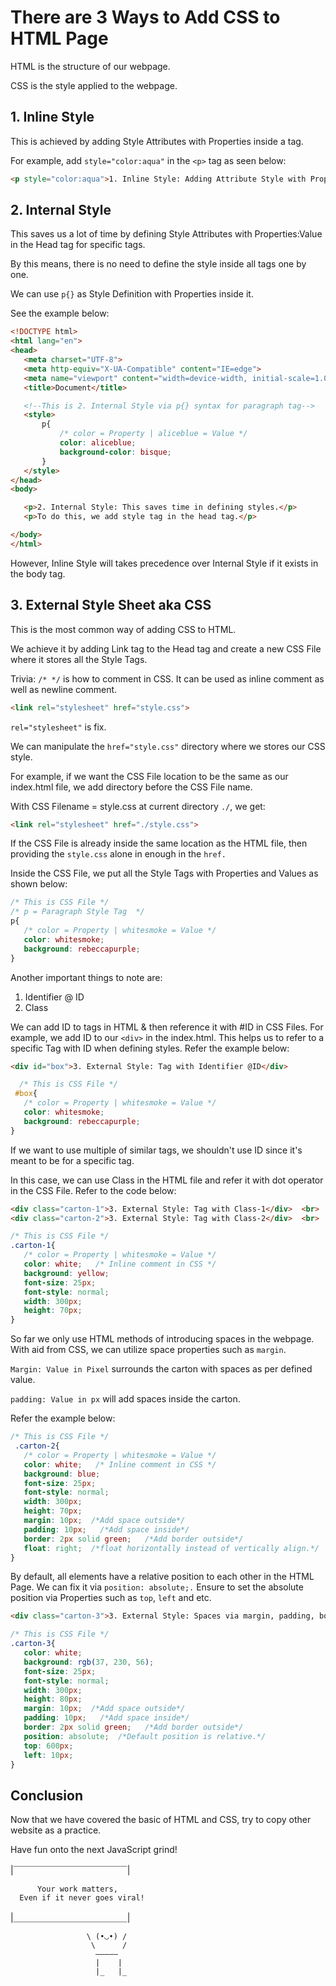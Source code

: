 # There are 3 Ways to Add CSS to HTML Page

HTML is the structure of our webpage.

CSS is the style applied to the webpage.

## 1. Inline Style

 This is achieved by adding Style Attributes with Properties inside a tag.

 For example, add `style="color:aqua"` in the `<p>` tag as seen below:

 ```html
 <p style="color:aqua">1. Inline Style: Adding Attribute Style with Properties.</p>
 ```

## 2. Internal Style

 This saves us a lot of time by defining Style Attributes with Properties:Value in the Head tag for specific tags.

 By this means, there is no need to define the style inside all tags one by one.

 We can use `p{}` as Style Definition with Properties inside it.

 See the example below:

 ```html
 <!DOCTYPE html>
 <html lang="en">
 <head>
    <meta charset="UTF-8">
    <meta http-equiv="X-UA-Compatible" content="IE=edge">
    <meta name="viewport" content="width=device-width, initial-scale=1.0">
    <title>Document</title>

    <!--This is 2. Internal Style via p{} syntax for paragraph tag-->
    <style>
        p{
            /* color = Property | aliceblue = Value */
            color: aliceblue;
            background-color: bisque;
        }
    </style>
 </head>
 <body>

    <p>2. Internal Style: This saves time in defining styles.</p>
    <p>To do this, we add style tag in the head tag.</p>

 </body>
 </html>
 ```

 However, Inline Style will takes precedence over Internal Style if it exists in the body tag.

## 3. External Style Sheet aka CSS

 This is the most common way of adding CSS to HTML.

 We achieve it by adding Link tag to the Head tag and create a new CSS File where it stores all the Style Tags.

 Trivia: `/* */` is how to comment in CSS. It can be used as inline comment as well as newline comment.

 ```html
 <link rel="stylesheet" href="style.css">
 ```

 `rel="stylesheet"` is fix.

 We can manipulate the `href="style.css"` directory where we stores our CSS style.

 For example, if we want the CSS File location to be the same as our index.html file, we add directory before the CSS File name.

 With CSS Filename = style.css at current directory `./`, we get:

 ```html
 <link rel="stylesheet" href="./style.css">
 ```

 If the CSS File is already inside the same location as the HTML file, then providing the `style.css` alone in enough in the `href.`

 Inside the CSS File, we put all the Style Tags with Properties and Values as shown below:

 ```css
 /* This is CSS File */
 /* p = Paragraph Style Tag  */
 p{
    /* color = Property | whitesmoke = Value */
    color: whitesmoke;
    background: rebeccapurple;
 }
 ```

 Another important things to note are:

 1. Identifier @ ID
 2. Class

 We can add ID to tags in HTML & then reference it with #ID in CSS Files. For example, we add ID to our `<div>` in the index.html. This helps us to refer to a specific Tag with ID when defining styles. Refer the example below:

 ```html
 <div id="box">3. External Style: Tag with Identifier @ID</div>
 ```

 ```css
   /* This is CSS File */
  #box{
    /* color = Property | whitesmoke = Value */
    color: whitesmoke;
    background: rebeccapurple;
 }
 ```

 If we want to use multiple of similar tags, we shouldn't use ID since it's meant to be for a specific tag.

 In this case, we can use Class in the HTML file and refer it with dot operator in the CSS File. Refer to the code below:

 ```html
 <div class="carton-1">3. External Style: Tag with Class-1</div>  <br>
 <div class="carton-2">3. External Style: Tag with Class-2</div>  <br>
 ```

 ```css
 /* This is CSS File */
 .carton-1{
    /* color = Property | whitesmoke = Value */
    color: white;   /* Inline comment in CSS */
    background: yellow;
    font-size: 25px;
    font-style: normal;
    width: 300px;
    height: 70px;
 }
 ```

 So far we only use HTML methods of introducing spaces in the webpage. With aid from CSS, we can utilize space properties such as `margin`.
 
 `Margin: Value in Pixel` surrounds the carton with spaces as per defined value.

 `padding: Value in px` will add spaces inside the carton.
 
 Refer the example below:

 ```css
 /* This is CSS File */
  .carton-2{
    /* color = Property | whitesmoke = Value */
    color: white;   /* Inline comment in CSS */
    background: blue;
    font-size: 25px;
    font-style: normal;
    width: 300px;
    height: 70px;
    margin: 10px;  /*Add space outside*/
    padding: 10px;   /*Add space inside*/
    border: 2px solid green;   /*Add border outside*/
    float: right;  /*float horizontally instead of vertically align.*/
 }
 ```

 By default, all elements have a relative position to each other in the HTML Page. We can fix it via `position: absolute;.` Ensure to set the absolute position via Properties such as `top`, `left` and etc.

 ```html
 <div class="carton-3">3. External Style: Spaces via margin, padding, border, position properties.</div>
 ```

 ```css
 /* This is CSS File */
 .carton-3{
    color: white;
    background: rgb(37, 230, 56);
    font-size: 25px;
    font-style: normal;
    width: 300px;
    height: 80px;
    margin: 10px;  /*Add space outside*/
    padding: 10px;   /*Add space inside*/
    border: 2px solid green;   /*Add border outside*/
    position: absolute;  /*Default position is relative.*/
    top: 600px;
    left: 10px;
 }
```

## Conclusion

Now that we have covered the basic of HTML and CSS, try to copy other website as a practice.

Have fun onto the next JavaScript grind!

|￣￣￣￣￣￣￣￣￣￣￣￣￣|

          Your work matters,
      Even if it never goes viral! 
|＿＿＿＿＿＿＿＿＿＿＿＿＿|

                     \ (•◡•) / 
                      \      / 
                       —————
                       |    |
                       |_   |_